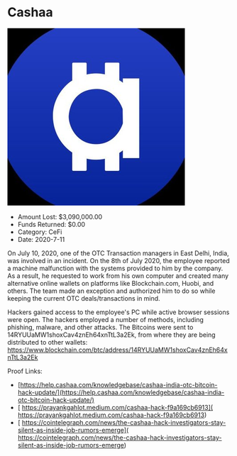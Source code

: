 # Cashaa
![Cashaa](/rektimages/Cashaa.png)
- Amount Lost: $3,090,000.00
- Funds Returned: $0.00
- Category: CeFi
- Date: 2020-7-11

On July 10, 2020, one of the OTC Transaction managers in East Delhi, India, was involved in an incident. On the 8th of July 2020, the employee reported a machine malfunction with the systems provided to him by the company. As a result, he requested to work from his own computer and created many alternative online wallets on platforms like Blockchain.com, Huobi, and others. The team made an exception and authorized him to do so while keeping the current OTC deals/transactions in mind.  
  
Hackers gained access to the employee's PC while active browser sessions were open. The hackers employed a number of methods, including phishing, malware, and other attacks. The Bitcoins were sent to 14RYUUaMW1shoxCav4znEh64xnTtL3a2Ek, from where they are being distributed to other wallets:  
https://www.blockchain.com/btc/address/14RYUUaMW1shoxCav4znEh64xnTtL3a2Ek


Proof Links:
- [https://help.cashaa.com/knowledgebase/cashaa-india-otc-bitcoin-hack-update/](https://help.cashaa.com/knowledgebase/cashaa-india-otc-bitcoin-hack-update/)
- [ https://prayankgahlot.medium.com/cashaa-hack-f9a169cb6913]( https://prayankgahlot.medium.com/cashaa-hack-f9a169cb6913)
- [ https://cointelegraph.com/news/the-cashaa-hack-investigators-stay-silent-as-inside-job-rumors-emerge]( https://cointelegraph.com/news/the-cashaa-hack-investigators-stay-silent-as-inside-job-rumors-emerge)


